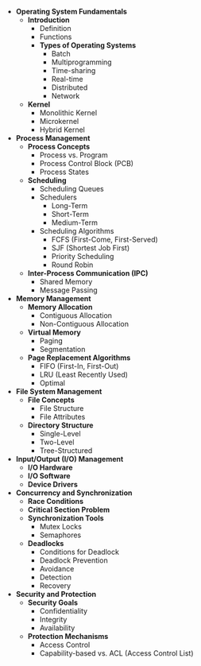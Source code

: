 * **Operating System Fundamentals**
    * **Introduction**
        * Definition
        * Functions
        * **Types of Operating Systems**
            * Batch
            * Multiprogramming
            * Time-sharing
            * Real-time
            * Distributed
            * Network
    * **Kernel**
        * Monolithic Kernel
        * Microkernel
        * Hybrid Kernel
* **Process Management**
    * **Process Concepts**
        * Process vs. Program
        * Process Control Block (PCB)
        * Process States
    * **Scheduling**
        * Scheduling Queues
        * Schedulers
            * Long-Term
            * Short-Term
            * Medium-Term
        * Scheduling Algorithms
            * FCFS (First-Come, First-Served)
            * SJF (Shortest Job First)
            * Priority Scheduling
            * Round Robin
    * **Inter-Process Communication (IPC)**
        * Shared Memory
        * Message Passing
* **Memory Management**
    * **Memory Allocation**
        * Contiguous Allocation
        * Non-Contiguous Allocation
    * **Virtual Memory**
        * Paging
        * Segmentation
    * **Page Replacement Algorithms**
        * FIFO (First-In, First-Out)
        * LRU (Least Recently Used)
        * Optimal
* **File System Management**
    * **File Concepts**
        * File Structure
        * File Attributes
    * **Directory Structure**
        * Single-Level
        * Two-Level
        * Tree-Structured
* **Input/Output (I/O) Management**
    * **I/O Hardware**
    * **I/O Software**
    * **Device Drivers**
* **Concurrency and Synchronization**
    * **Race Conditions**
    * **Critical Section Problem**
    * **Synchronization Tools**
        * Mutex Locks
        * Semaphores
    * **Deadlocks**
        * Conditions for Deadlock
        * Deadlock Prevention
        * Avoidance
        * Detection
        * Recovery
* **Security and Protection**
    * **Security Goals**
        * Confidentiality
        * Integrity
        * Availability
    * **Protection Mechanisms**
        * Access Control
        * Capability-based vs. ACL (Access Control List)
